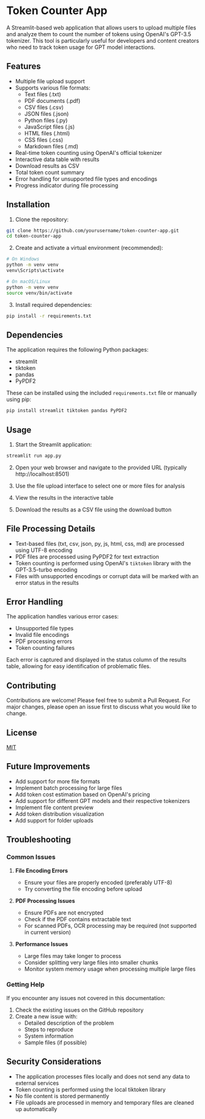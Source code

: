 # Token Counter App

A Streamlit-based web application that allows users to upload multiple files and analyze them to count the number of tokens using OpenAI's GPT-3.5 tokenizer. This tool is particularly useful for developers and content creators who need to track token usage for GPT model interactions.

## Features

- Multiple file upload support
- Supports various file formats:
  - Text files (.txt)
  - PDF documents (.pdf)
  - CSV files (.csv)
  - JSON files (.json)
  - Python files (.py)
  - JavaScript files (.js)
  - HTML files (.html)
  - CSS files (.css)
  - Markdown files (.md)
- Real-time token counting using OpenAI's official tokenizer
- Interactive data table with results
- Download results as CSV
- Total token count summary
- Error handling for unsupported file types and encodings
- Progress indicator during file processing

## Installation

1. Clone the repository:
```bash
git clone https://github.com/yourusername/token-counter-app.git
cd token-counter-app
```

2. Create and activate a virtual environment (recommended):
```bash
# On Windows
python -m venv venv
venv\Scripts\activate

# On macOS/Linux
python -m venv venv
source venv/bin/activate
```

3. Install required dependencies:
```bash
pip install -r requirements.txt
```

## Dependencies

The application requires the following Python packages:
- streamlit
- tiktoken
- pandas
- PyPDF2

These can be installed using the included `requirements.txt` file or manually using pip:
```bash
pip install streamlit tiktoken pandas PyPDF2
```

## Usage

1. Start the Streamlit application:
```bash
streamlit run app.py
```

2. Open your web browser and navigate to the provided URL (typically http://localhost:8501)

3. Use the file upload interface to select one or more files for analysis

4. View the results in the interactive table

5. Download the results as a CSV file using the download button

## File Processing Details

- Text-based files (txt, csv, json, py, js, html, css, md) are processed using UTF-8 encoding
- PDF files are processed using PyPDF2 for text extraction
- Token counting is performed using OpenAI's `tiktoken` library with the GPT-3.5-turbo encoding
- Files with unsupported encodings or corrupt data will be marked with an error status in the results

## Error Handling

The application handles various error cases:
- Unsupported file types
- Invalid file encodings
- PDF processing errors
- Token counting failures

Each error is captured and displayed in the status column of the results table, allowing for easy identification of problematic files.

## Contributing

Contributions are welcome! Please feel free to submit a Pull Request. For major changes, please open an issue first to discuss what you would like to change.

## License

[MIT](https://choosealicense.com/licenses/mit/)

## Future Improvements

- Add support for more file formats
- Implement batch processing for large files
- Add token cost estimation based on OpenAI's pricing
- Add support for different GPT models and their respective tokenizers
- Implement file content preview
- Add token distribution visualization
- Add support for folder uploads

## Troubleshooting

### Common Issues

1. **File Encoding Errors**
   - Ensure your files are properly encoded (preferably UTF-8)
   - Try converting the file encoding before upload

2. **PDF Processing Issues**
   - Ensure PDFs are not encrypted
   - Check if the PDF contains extractable text
   - For scanned PDFs, OCR processing may be required (not supported in current version)

3. **Performance Issues**
   - Large files may take longer to process
   - Consider splitting very large files into smaller chunks
   - Monitor system memory usage when processing multiple large files

### Getting Help

If you encounter any issues not covered in this documentation:
1. Check the existing issues on the GitHub repository
2. Create a new issue with:
   - Detailed description of the problem
   - Steps to reproduce
   - System information
   - Sample files (if possible)

## Security Considerations

- The application processes files locally and does not send any data to external services
- Token counting is performed using the local tiktoken library
- No file content is stored permanently
- File uploads are processed in memory and temporary files are cleaned up automatically

